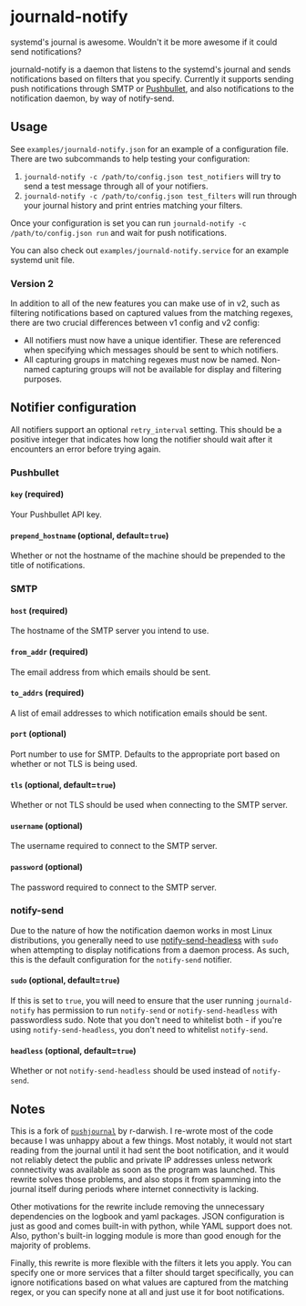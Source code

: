 # journald-notify
systemd's journal is awesome. Wouldn't it be more awesome if it could send notifications?

journald-notify is a daemon that listens to the systemd's journal and sends notifications based on filters that you specify. Currently it supports sending push notifications through SMTP or [Pushbullet](https://www.pushbullet.com/), and also notifications to the notification daemon, by way of notify-send.

## Usage
See `examples/journald-notify.json` for an example of a configuration file. There are two subcommands to help testing your configuration:

1. `journald-notify -c /path/to/config.json test_notifiers` will try to send a test message through all of your notifiers.
2. `journald-notify -c /path/to/config.json test_filters` will run through your journal history and print entries matching your filters.

Once your configuration is set you can run `journald-notify -c /path/to/config.json run` and wait for push notifications.

You can also check out `examples/journald-notify.service` for an example systemd unit file.

### Version 2
In addition to all of the new features you can make use of in v2, such as filtering notifications based on captured values from the matching regexes, there are two crucial differences between v1 config and v2 config:

- All notifiers must now have a unique identifier. These are referenced when specifying which messages should be sent to which notifiers.
- All capturing groups in matching regexes must now be named. Non-named capturing groups will not be available for display and filtering purposes.

## Notifier configuration

All notifiers support an optional `retry_interval` setting. This should be a positive integer that indicates how long the notifier should wait after it encounters an error before trying again.

### Pushbullet

#### `key` (required)
Your Pushbullet API key.

#### `prepend_hostname` (optional, default=`true`)
Whether or not the hostname of the machine should be prepended to the title of notifications.

### SMTP

#### `host` (required)
The hostname of the SMTP server you intend to use.

#### `from_addr` (required)
The email address from which emails should be sent.

#### `to_addrs` (required)
A list of email addresses to which notification emails should be sent.

#### `port` (optional)
Port number to use for SMTP. Defaults to the appropriate port based on whether or not TLS is being used.

#### `tls` (optional, default=`true`)
Whether or not TLS should be used when connecting to the SMTP server.

#### `username` (optional)
The username required to connect to the SMTP server.

#### `password` (optional)
The password required to connect to the SMTP server.

### notify-send

Due to the nature of how the notification daemon works in most Linux distributions, you generally need to use [notify-send-headless](https://proc.readthedocs.io/en/latest/api.html#module-proc.notify) with `sudo` when attempting to display notifications from a daemon process. As such, this is the default configuration for the `notify-send` notifier.

#### `sudo` (optional, default=`true`)
If this is set to `true`, you will need to ensure that the user running `journald-notify` has permission to run `notify-send` or `notify-send-headless` with passwordless sudo. Note that you don't need to whitelist both - if you're using `notify-send-headless`, you don't need to whitelist `notify-send`.

#### `headless` (optional, default=`true`)
Whether or not `notify-send-headless` should be used instead of `notify-send`.

## Notes
This is a fork of [`pushjournal`](https://github.com/r-darwish/pushjournal) by r-darwish. I re-wrote most of the code because I was unhappy about a few things. Most notably, it would not start reading from the journal until it had sent the boot notification, and it would not reliably detect the public and private IP addresses unless network connectivity was available as soon as the program was launched. This rewrite solves those problems, and also stops it from spamming into the journal itself during periods where internet connectivity is lacking.

Other motivations for the rewrite include removing the unnecessary dependencies on the logbook and yaml packages. JSON configuration is just as good and comes built-in with python, while YAML support does not. Also, python's built-in logging module is more than good enough for the majority of problems.

Finally, this rewrite is more flexible with the filters it lets you apply. You can specify one or more services that a filter should target specifically, you can ignore notifications based on what values are captured from the matching regex, or you can specify none at all and just use it for boot notifications.

